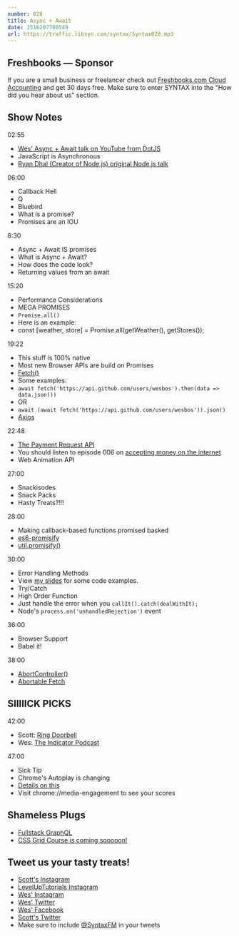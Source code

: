 ```yaml
---
number: 028
title: Async + Await
date: 1516207708549
url: https://traffic.libsyn.com/syntax/Syntax028.mp3
---
```


## Freshbooks — Sponsor

If you are a small business or freelancer check out [Freshbooks.com Cloud Accounting](https://freshbooks.com/syntax) and get 30 days free. Make sure to enter SYNTAX into the "How did you hear about us" section.

## Show Notes

02:55

* [Wes' Async + Await talk on YouTube from DotJS](https://www.youtube.com/watch?v=9YkUCxvaLEk)
* JavaScript is Asynchronous
* [Ryan Dhal (Creator of Node.js) original Node.js talk](https://www.youtube.com/watch?v=ztspvPYybIY)

06:00

* Callback Hell
* Q
* Bluebird
* What is a promise?
* Promises are an IOU

8:30

* Async + Await IS promises
* What is Async + Await?
* How does the code look?
* Returning values from an await

15:20

* Performance Considerations
* MEGA PROMISES
* `Promise.all()`
* Here is an example:
* const [weather, store] = Promise.all(getWeather(), getStores());

19:22

* This stuff is 100% native
* Most new Browser APIs are build on Promises
* [Fetch()](https://developer.mozilla.org/en-US/docs/Web/API/Fetch_API)
* Some examples:
* `await fetch('https://api.github.com/users/wesbos').then(data => data.json())`
* OR
* `await (await fetch('https://api.github.com/users/wesbos')).json()`
* [Axios](https://github.com/axios/axios)

22:48

* [The Payment Request API](https://developers.google.com/web/fundamentals/payments/)
* You should listen to episode 006 on [accepting money on the internet](https://syntax.fm/show/006/accepting-money-on-the-internet)
* Web Animation API

27:00

* Snackisodes
* Snack Packs
* Hasty Treats?!!!

28:00

* Making callback-based functions promised basked
* [es6-promisify](https://www.npmjs.com/package/es6-promisify)
* [util.promisify()](http://2ality.com/2017/05/util-promisify.html)

30:00

* Error Handling Methods
* View [my slides](wesbos.github.io/Async-Await-Talk/) for some code examples.
* Try/Catch
* High Order Function
* Just handle the error when you `callIt().catch(dealWithIt);`
* Node's `process.on('unhandledRejection')` event

36:00

* Browser Support
* Babel it!

38:00

* [AbortController()](https://developer.mozilla.org/en-US/docs/Web/API/AbortController)
* [Abortable Fetch](https://developers.google.com/web/updates/2017/09/abortable-fetch)

## SIIIIICK PICKS

42:00

* Scott: [Ring Doorbell](http://amzn.to/2DEUJaL)
* Wes: [The Indicator Podcast](https://www.npr.org/sections/money/567724614/the-indicator)

47:00

* Sick Tip
* Chrome's Autoplay is changing
* [Details on this](https://developers.google.com/web/updates/2017/09/autoplay-policy-changes)
* Visit chrome://media-engagement to see your scores

## Shameless Plugs

* [Fullstack GraphQL](https://www.youtube.com/channel/UCyU5wkjgQYGRB0hIHMwm2Sg)
* [CSS Grid Course is coming sooooon!](https://CSSGrid.io)

## Tweet us your tasty treats!

* [Scott's Instagram](https://www.instagram.com/stolinski/)
* [LevelUpTutorials Instagram](https://www.instagram.com/LevelUpTutorials/)
* [Wes' Instagram](https://www.instagram.com/wesbos/)
* [Wes' Twitter](https://twitter.com/wesbos)
* [Wes' Facebook](https://www.facebook.com/wesbos.developer)
* [Scott's Twitter](https://twitter.com/stolinski)
* Make sure to include [@SyntaxFM](https://twitter.com/SyntaxFM) in your tweets

